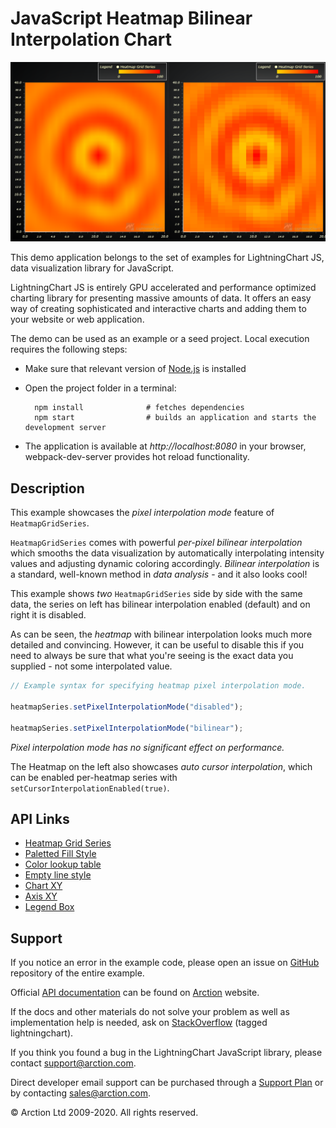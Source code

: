 # JavaScript Heatmap Bilinear Interpolation Chart

![JavaScript Heatmap Bilinear Interpolation Chart](heatmapGridPixelInterpolation.png)

This demo application belongs to the set of examples for LightningChart JS, data visualization library for JavaScript.

LightningChart JS is entirely GPU accelerated and performance optimized charting library for presenting massive amounts of data. It offers an easy way of creating sophisticated and interactive charts and adding them to your website or web application.

The demo can be used as an example or a seed project. Local execution requires the following steps:

- Make sure that relevant version of [Node.js](https://nodejs.org/en/download/) is installed
- Open the project folder in a terminal:

        npm install              # fetches dependencies
        npm start                # builds an application and starts the development server

- The application is available at *http://localhost:8080* in your browser, webpack-dev-server provides hot reload functionality.


## Description

This example showcases the _pixel interpolation mode_ feature of `HeatmapGridSeries`.

`HeatmapGridSeries` comes with powerful _per-pixel bilinear interpolation_ which smooths the data visualization by automatically interpolating intensity values and adjusting dynamic coloring accordingly.
_Bilinear interpolation_ is a standard, well-known method in _data analysis_ - and it also looks cool!

This example shows _two_ `HeatmapGridSeries` side by side with the same data, the series on left has bilinear interpolation enabled (default) and on right it is disabled.

As can be seen, the _heatmap_ with bilinear interpolation looks much more detailed and convincing.
However, it can be useful to disable this if you need to always be sure that what you're seeing is the exact data you supplied - not some interpolated value.

```js
// Example syntax for specifying heatmap pixel interpolation mode.

heatmapSeries.setPixelInterpolationMode("disabled");

heatmapSeries.setPixelInterpolationMode("bilinear");
```

_Pixel interpolation mode has no significant effect on performance._

The Heatmap on the left also showcases _auto cursor interpolation_, which can be enabled per-heatmap series with `setCursorInterpolationEnabled(true)`.


## API Links

* [Heatmap Grid Series]
* [Paletted Fill Style]
* [Color lookup table]
* [Empty line style]
* [Chart XY]
* [Axis XY]
* [Legend Box]


## Support

If you notice an error in the example code, please open an issue on [GitHub][0] repository of the entire example.

Official [API documentation][1] can be found on [Arction][2] website.

If the docs and other materials do not solve your problem as well as implementation help is needed, ask on [StackOverflow][3] (tagged lightningchart).

If you think you found a bug in the LightningChart JavaScript library, please contact support@arction.com.

Direct developer email support can be purchased through a [Support Plan][4] or by contacting sales@arction.com.

[0]: https://github.com/Arction/
[1]: https://www.arction.com/lightningchart-js-api-documentation/
[2]: https://www.arction.com
[3]: https://stackoverflow.com/questions/tagged/lightningchart
[4]: https://www.arction.com/support-services/

© Arction Ltd 2009-2020. All rights reserved.


[Heatmap Grid Series]: https://www.arction.com/lightningchart-js-api-documentation/v3.3.0/classes/heatmapgridseriesintensityvalues.html
[Paletted Fill Style]: https://www.arction.com/lightningchart-js-api-documentation/v3.3.0/classes/palettedfill.html
[Color lookup table]: https://www.arction.com/lightningchart-js-api-documentation/v3.3.0/classes/lut.html
[Empty line style]: https://www.arction.com/lightningchart-js-api-documentation/v3.3.0/globals.html#emptyline
[Chart XY]: https://www.arction.com/lightningchart-js-api-documentation/v3.3.0/classes/chartxy.html
[Axis XY]: https://www.arction.com/lightningchart-js-api-documentation/v3.3.0/classes/axis.html
[Legend Box]: https://www.arction.com/lightningchart-js-api-documentation/v3.3.0/classes/chartxy.html#addlegendbox


